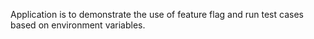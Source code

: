 Application is to demonstrate the use of feature flag and run test cases based on environment variables.
